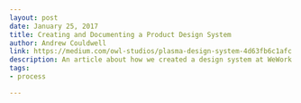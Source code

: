 ```yaml
---
layout: post
date: January 25, 2017
title: Creating and Documenting a Product Design System
author: Andrew Couldwell
link: https://medium.com/owl-studios/plasma-design-system-4d63fb6c1afc
description: An article about how we created a design system at WeWork. I’ll share insight into our process, product design, the tools we used to create and implement the system, and also how we document and share the system with our team.
tags:
- process

---
```


<!-- ========================
AVAILABLE TAGS
=============================
- animation
- code
- contribution
- design-tokens
- leadership
- patterns
- process
- sketch
============================= -->